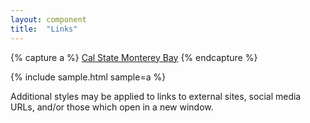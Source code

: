 ```yaml
---
layout: component
title:  "Links"
---
```


{% capture a %}
  <a class="link-bold" href="http://www.csumb.edu">Cal State Monterey Bay</a>
{% endcapture %}

{% include sample.html sample=a %}

Additional styles may be applied to links to external sites, social media URLs,
and/or those which open in a new window.
